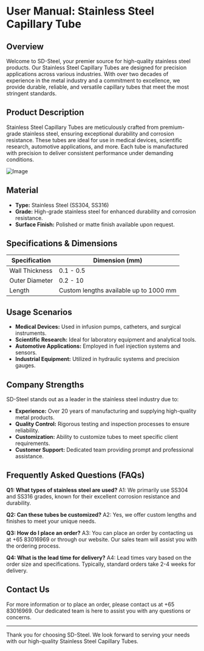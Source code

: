 # User Manual: Stainless Steel Capillary Tube

## Overview
Welcome to SD-Steel, your premier source for high-quality stainless steel products. Our Stainless Steel Capillary Tubes are designed for precision applications across various industries. With over two decades of experience in the metal industry and a commitment to excellence, we provide durable, reliable, and versatile capillary tubes that meet the most stringent standards.

## Product Description
Stainless Steel Capillary Tubes are meticulously crafted from premium-grade stainless steel, ensuring exceptional durability and corrosion resistance. These tubes are ideal for use in medical devices, scientific research, automotive applications, and more. Each tube is manufactured with precision to deliver consistent performance under demanding conditions.

![Image](https://github.com/user-attachments/assets/2567258e-e124-4816-932d-1809bd27ef0b)

## Material
- **Type:** Stainless Steel (SS304, SS316)
- **Grade:** High-grade stainless steel for enhanced durability and corrosion resistance.
- **Surface Finish:** Polished or matte finish available upon request.

## Specifications & Dimensions

| Specification | Dimension (mm) |
|---------------|----------------|
| Wall Thickness | 0.1 - 0.5      |
| Outer Diameter | 0.2 - 10       |
| Length         | Custom lengths available up to 1000 mm |

## Usage Scenarios
- **Medical Devices:** Used in infusion pumps, catheters, and surgical instruments.
- **Scientific Research:** Ideal for laboratory equipment and analytical tools.
- **Automotive Applications:** Employed in fuel injection systems and sensors.
- **Industrial Equipment:** Utilized in hydraulic systems and precision gauges.

## Company Strengths
SD-Steel stands out as a leader in the stainless steel industry due to:
- **Experience:** Over 20 years of manufacturing and supplying high-quality metal products.
- **Quality Control:** Rigorous testing and inspection processes to ensure reliability.
- **Customization:** Ability to customize tubes to meet specific client requirements.
- **Customer Support:** Dedicated team providing prompt and professional assistance.

## Frequently Asked Questions (FAQs)
**Q1: What types of stainless steel are used?**
A1: We primarily use SS304 and SS316 grades, known for their excellent corrosion resistance and durability.

**Q2: Can these tubes be customized?**
A2: Yes, we offer custom lengths and finishes to meet your unique needs.

**Q3: How do I place an order?**
A3: You can place an order by contacting us at +65 83016969 or through our website. Our sales team will assist you with the ordering process.

**Q4: What is the lead time for delivery?**
A4: Lead times vary based on the order size and specifications. Typically, standard orders take 2-4 weeks for delivery.

## Contact Us
For more information or to place an order, please contact us at +65 83016969. Our dedicated team is here to assist you with any questions or concerns.

---

Thank you for choosing SD-Steel. We look forward to serving your needs with our high-quality Stainless Steel Capillary Tubes.